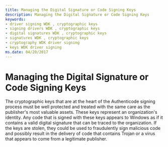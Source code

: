 ```yaml
---
title: Managing the Digital Signature or Code Signing Keys
description: Managing the Digital Signature or Code Signing Keys
keywords:
- driver signing WDK , cryptographic keys
- signing drivers WDK , cryptographic keys
- digital signatures WDK , cryptographic keys
- signatures WDK , cryptographic keys
- cryptography WDK driver signing
- keys WDK driver signing
ms.date: 04/20/2017
---
```


# Managing the Digital Signature or Code Signing Keys


The cryptographic keys that are at the heart of the Authenticode signing process must be well protected and treated with the same care as the publisher's most valuable assets. These keys represent an organization's identity. Any code that is signed with these keys appears to Windows as if it contains a valid digital signature that can be traced to the organization. If the keys are stolen, they could be used to fraudulently sign malicious code and possibly result in the delivery of code that contains Trojan or a virus that appears to come from a legitimate publisher.


 

 





